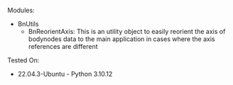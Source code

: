 

Modules:
  - BnUtils
    - BnReorientAxis: This is an utility object to easily reorient the axis of bodynodes data to the main
                      application in cases where the axis references are different 

Tested On:
  - 22.04.3-Ubuntu - Python 3.10.12

